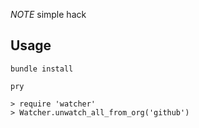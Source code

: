 _NOTE_ simple hack

## Usage

```
bundle install

pry

> require 'watcher'
> Watcher.unwatch_all_from_org('github')
```
